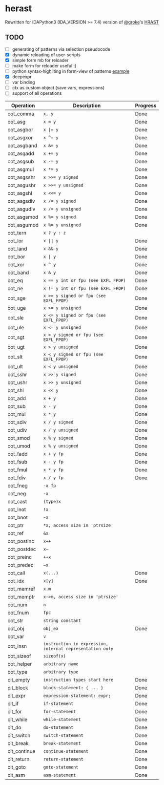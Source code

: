# herast

Rewritten for IDAPython3 (IDA_VERSION >= 7.4) version of [@groke](https://github.com/grokeus)'s [HRAST](https://github.com/sibears/hrast)


## TODO
  - [ ] generating of patterns via selection pseudocode
  - [x] dynamic reloading of user-scripts
  - [x] simple form mb for reloader
  - [ ] make form for reloader useful :)
  - [ ] python syntax-highliting in form-view of patterns [example](https://wiki.python.org/moin/PyQt/Python%20syntax%20highlighting)
  - [x] deepexpr
  - [ ] var binding
  - [ ] ctx as custom object (save vars, expressions)
  - [ ] support of all operations

| Operation | Description | Progress |
|-----------|-------------|------|
| cot_comma | `x, y` |Done |
| cot_asg | `x = y` |Done |
| cot_asgbor | `x \|= y` | Done|
| cot_asgxor | `x ^= y` | Done|
| cot_asgband | `x &= y` |Done |
| cot_asgadd | `x += y` |Done|
| cot_asgsub | `x -= y` | Done|
| cot_asgmul | `x *= y` | Done|
| cot_asgsshr | `x >>= y signed` |Done |
| cot_asgushr | `x >>= y unsigned` | Done|
| cot_asgshl | `x <<= y` | Done|
| cot_asgsdiv | `x /= y signed` |Done |
| cot_asgudiv | `x /= y unsigned` | Done|
| cot_asgsmod | `x %= y signed` | Done|
| cot_asgumod | `x %= y unsigned` | Done|
| cot_tern | `x ? y : z` | |
| cot_lor | `x \|\| y` | Done|
| cot_land | `x && y` | Done|
| cot_bor | `x \| y` | Done|
| cot_xor | `x ^ y` | Done|
| cot_band | `x & y` | Done|
| cot_eq | `x == y int or fpu (see EXFL_FPOP)` | Done|
| cot_ne | `x != y int or fpu (see EXFL_FPOP)` | Done|
| cot_sge | `x >= y signed or fpu (see EXFL_FPOP)` | Done|
| cot_uge | `x >= y unsigned` | Done|
| cot_sle | `x <= y signed or fpu (see EXFL_FPOP)` |Done |
| cot_ule | `x <= y unsigned` | Done|
| cot_sgt | `x > y signed or fpu (see EXFL_FPOP)` | Done|
| cot_ugt | `x > y unsigned` | Done|
| cot_slt | `x < y signed or fpu (see EXFL_FPOP)` | Done|
| cot_ult | `x < y unsigned` | Done|
| cot_sshr | `x >> y signed` | Done|
| cot_ushr | `x >> y unsigned` | Done|
| cot_shl | `x << y` | Done|
| cot_add | `x + y` | Done|
| cot_sub | `x - y` | Done|
| cot_mul | `x * y` | Done|
| cot_sdiv | `x / y signed` | Done|
| cot_udiv | `x / y unsigned` | Done|
| cot_smod | `x % y signed` | Done|
| cot_umod | `x % y unsigned` | Done|
| cot_fadd | `x + y fp` | Done|
| cot_fsub | `x - y fp` | Done|
| cot_fmul | `x * y fp` | Done|
| cot_fdiv | `x / y fp` | Done|
| cot_fneg | `-x fp` | |
| cot_neg | `-x` | |
| cot_cast | `(type)x` | |
| cot_lnot | `!x` | |
| cot_bnot | `~x` | |
| cot_ptr | `*x, access size in 'ptrsize'` | |
| cot_ref | `&x` | |
| cot_postinc | `x++` | |
| cot_postdec | `x–` | |
| cot_preinc | `++x` | |
| cot_predec | `–x` | |
| cot_call | `x(...)` | Done|
| cot_idx | `x[y]` | Done|
| cot_memref | `x.m` | |
| cot_memptr | `x->m, access size in 'ptrsize'` | |
| cot_num | `n` | |
| cot_fnum | `fpc` | |
| cot_str | `string constant` | |
| cot_obj | `obj_ea` | Done|
| cot_var | `v` | |
| cot_insn | `instruction in expression, internal representation only` | |
| cot_sizeof | `sizeof(x)` | |
| cot_helper | `arbitrary name` | |
| cot_type | `arbitrary type` | |
| cit_empty | `instruction types start here` | Done|
| cit_block | `block-statement: { ... }` |Done |
| cit_expr | `expression-statement: expr;` |Done |
| cit_if | `if-statement` | Done|
| cit_for | `for-statement` | Done|
| cit_while | `while-statement` |Done |
| cit_do | `do-statement` |Done |
| cit_switch | `switch-statement` | Done|
| cit_break | `break-statement` | Done|
| cit_continue | `continue-statement` | Done |
| cit_return | `return-statement` | Done|
| cit_goto | `goto-statement` | Done|
| cit_asm | `asm-statement` | Done |

